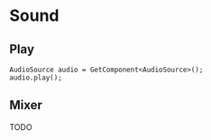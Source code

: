 # Sound

## Play

```
AudioSource audio = GetComponent<AudioSource>();
audio.play();
```

## Mixer

TODO

